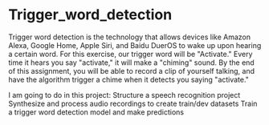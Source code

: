 # Trigger_word_detection


Trigger word detection is the technology that allows devices like Amazon Alexa, Google Home, Apple Siri, and Baidu DuerOS to wake up upon hearing a certain word.
For this exercise, our trigger word will be "Activate." Every time it hears you say "activate," it will make a "chiming" sound.
By the end of this assignment, you will be able to record a clip of yourself talking, and have the algorithm trigger a chime when it detects you saying "activate."


I am going to do in this project:
Structure a speech recognition project
Synthesize and process audio recordings to create train/dev datasets
Train a trigger word detection model and make predictions
